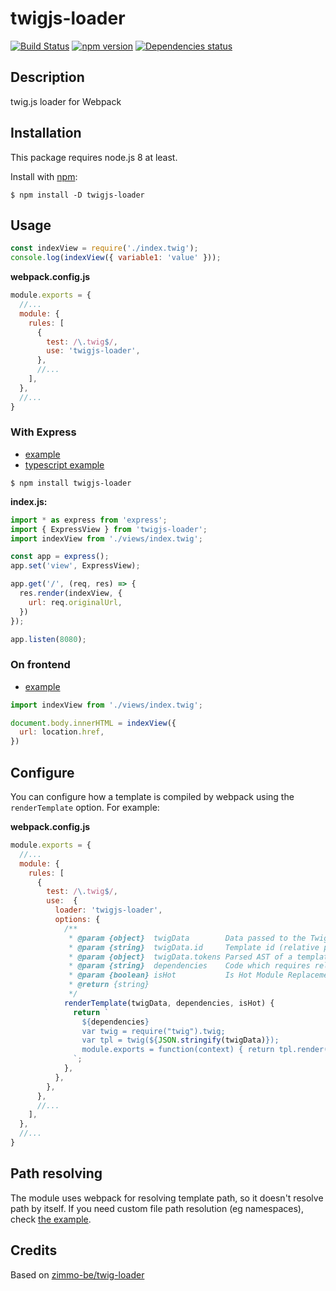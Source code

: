 # twigjs-loader
[![Build Status](https://travis-ci.org/megahertz/twigjs-loader.svg?branch=master)](https://travis-ci.org/megahertz/twigjs-loader)
[![npm version](https://badge.fury.io/js/twigjs-loader.svg)](https://badge.fury.io/js/twigjs-loader)
[![Dependencies status](https://img.shields.io/david/megahertz/twigjs-loader)](https://david-dm.org/megahertz/twigjs-loader)

## Description

twig.js loader for Webpack


## Installation

This package requires node.js 8 at least.

Install with [npm](https://npmjs.org/package/twigjs-loader):

    $ npm install -D twigjs-loader

## Usage

```js
const indexView = require('./index.twig');
console.log(indexView({ variable1: 'value' }));
```

**webpack.config.js**

```js
module.exports = {
  //...
  module: {
    rules: [
      {
        test: /\.twig$/,
        use: 'twigjs-loader',
      },
      //...
    ],
  },
  //...
}

```

### With Express

 - [example](examples/express)
 - [typescript example](examples/typescript)

`$ npm install twigjs-loader`

**index.js:**
```js
import * as express from 'express';
import { ExpressView } from 'twigjs-loader';
import indexView from './views/index.twig';

const app = express();
app.set('view', ExpressView);

app.get('/', (req, res) => {
  res.render(indexView, {
    url: req.originalUrl,
  })
});

app.listen(8080);
```

### On frontend

 - [example](examples/frontend)

```js
import indexView from './views/index.twig';

document.body.innerHTML = indexView({
  url: location.href,
})
```

## Configure

You can configure how a template is compiled by webpack using the
`renderTemplate` option. For example:

**webpack.config.js**

```js
module.exports = {
  //...
  module: {
    rules: [
      {
        test: /\.twig$/,
        use:  {
          loader: 'twigjs-loader',
          options: {
            /**
             * @param {object}  twigData        Data passed to the Twig.twig function
             * @param {string}  twigData.id     Template id (relative path)
             * @param {object}  twigData.tokens Parsed AST of a template
             * @param {string}  dependencies    Code which requires related templates
             * @param {boolean} isHot           Is Hot Module Replacement enabled
             * @return {string}
             */
            renderTemplate(twigData, dependencies, isHot) {
              return `
                ${dependencies}
                var twig = require("twig").twig;
                var tpl = twig(${JSON.stringify(twigData)});
                module.exports = function(context) { return tpl.render(context); };
              `;
            },
          },
        },
      },
      //...
    ],
  },
  //...
}

```

## Path resolving

The module uses webpack for resolving template path, so it doesn't resolve
path by itself. If you need custom file path resolution (eg namespaces),
check [the example](examples/namespaces).

## Credits

Based on [zimmo-be/twig-loader](https://github.com/zimmo-be/twig-loader)
